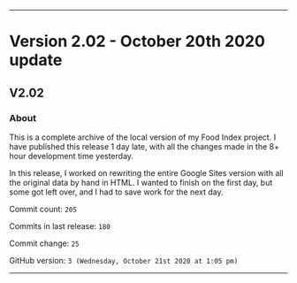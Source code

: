 
***

# Version 2.02 - October 20th 2020 update

## V2.02

### About

This is a complete archive of the local version of my Food Index project. I have published this release 1 day late, with all the changes made in the 8+ hour development time yesterday.

In this release, I worked on rewriting the entire Google Sites version with all the original data by hand in HTML. I wanted to finish on the first day, but some got left over, and I had to save work for the next day. 

Commit count: `205`

Commits in last release: `180`

Commit change: `25`

GitHub version: `3 (Wednesday, October 21st 2020 at 1:05 pm)`

***
